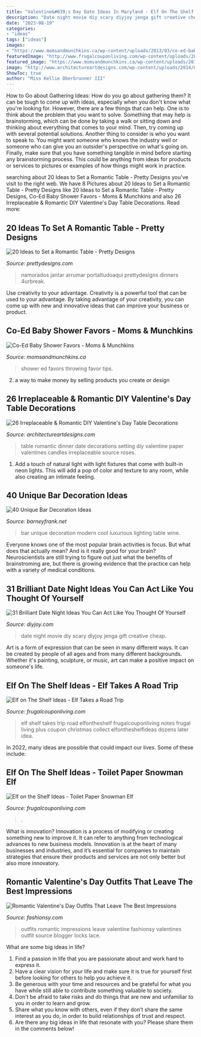 ```yaml
---
title: "Valentine&#039;s Day Date Ideas In Maryland - Elf On The Shelf Ideas"
description: "Date night movie diy scary diyjoy jenga gift creative cheap"
date: "2023-08-19"
categories:
- "ideas"
tags: ["ideas"]
images:
- "https://www.momsandmunchkins.ca/wp-content/uploads/2013/03/co-ed-baby-shower-favor-ideas.jpg"
featuredImage: "http://www.frugalcouponliving.com/wp-content/uploads/2013/11/elf-on-the-shelf-ideas-traffic-frugal-coupon-living.jpg"
featured_image: "https://www.momsandmunchkins.ca/wp-content/uploads/2013/03/co-ed-baby-shower-favor-ideas.jpg"
image: "http://www.architectureartdesigns.com/wp-content/uploads/2014/01/2131-630x420.jpg"
ShowToc: true
author: "Miss Kellie Oberbrunner III"
---
```



How to Go about Gathering Ideas: How do you go about gathering them?
It can be tough to come up with ideas, especially when you don't know what you're looking for. However, there are a few things that can help. One is to think about the problem that you want to solve. Something that may help is brainstorming, which can be done by taking a walk or sitting down and thinking about everything that comes to your mind. Then, try coming up with several potential solutions. Another thing to consider is who you want to speak to. You might want someone who knows the industry well or someone who can give you an outsider's perspective on what's going on. Finally, make sure that you have something tangible in mind before starting any brainstorming process. This could be anything from ideas for products or services to pictures or examples of how things might work in practice.

	

		
searching about 20 Ideas to Set a Romantic Table - Pretty Designs you've visit to the right web. We have 8 Pictures about 20 Ideas to Set a Romantic Table - Pretty Designs like 20 Ideas to Set a Romantic Table - Pretty Designs, Co-Ed Baby Shower Favors - Moms &amp; Munchkins and also 26 Irreplaceable &amp; Romantic DIY Valentine&#039;s Day Table Decorations. Read more:
		
    
## 20 Ideas To Set A Romantic Table - Pretty Designs

<img loading=lazy src="http://www.prettydesigns.com/wp-content/uploads/2015/08/20-ideas-to-set-a-romantic-table14.jpg" onerror="this.onerror=null;this.src='https://tse1.mm.bing.net/th?id=OIP.u6fpKxn34rvVUSubA8kt3QHaLH&amp;pid=15.1';" alt="20 Ideas to Set a Romantic Table - Pretty Designs">

_Source: prettydesigns.com_

>namorados jantar arrumar portaltudoaqui prettydesigns dinners 4urbreak. 

	

Use creativity to your advantage.
Creativity is a powerful tool that can be used to your advantage. By taking advantage of your creativity, you can come up with new and innovative ideas that can improve your business or product.

    
## Co-Ed Baby Shower Favors - Moms &amp; Munchkins

<img loading=lazy src="https://www.momsandmunchkins.ca/wp-content/uploads/2013/03/co-ed-baby-shower-favor-ideas.jpg" onerror="this.onerror=null;this.src='https://tse3.mm.bing.net/th?id=OIP.VIwXF54jeZoXK-EgaaWdDQHaLH&amp;pid=15.1';" alt="Co-Ed Baby Shower Favors - Moms &amp; Munchkins">

_Source: momsandmunchkins.ca_

>shower ed favors throwing favor tips. 

	

2. a way to make money by selling products you create or design

    
## 26 Irreplaceable &amp; Romantic DIY Valentine&#039;s Day Table Decorations

<img loading=lazy src="http://www.architectureartdesigns.com/wp-content/uploads/2014/01/2131-630x420.jpg" onerror="this.onerror=null;this.src='https://tse3.mm.bing.net/th?id=OIP.TDRtPiuVJLuIcjG9m-KJawHaE8&amp;pid=15.1';" alt="26 Irreplaceable &amp; Romantic DIY Valentine&#039;s Day Table Decorations">

_Source: architectureartdesigns.com_

>table romantic dinner date decorations setting diy valentine paper valentines candles irreplaceable source roses. 

	

1. Add a touch of natural light with light fixtures that come with built-in neon lights. This will add a pop of color and texture to any room, while also creating an intimate feeling.

    
## 40 Unique Bar Decoration Ideas

<img loading=lazy src="http://www.barneyfrank.net/wp-content/uploads/2015/10/Unique-Bar-Decoration-Ideas-40.jpg" onerror="this.onerror=null;this.src='https://tse2.mm.bing.net/th?id=OIP.d0akc3ttPggSgCzmSPBSfAHaGD&amp;pid=15.1';" alt="40 Unique Bar Decoration Ideas">

_Source: barneyfrank.net_

>bar unique decoration modern cool luxurious lighting table wine. 

	

Everyone knows one of the most popular brain activities is focus. But what does that actually mean? And is it really good for your brain? Neuroscientists are still trying to figure out just what the benefits of brainstroming are, but there is growing evidence that the practice can help with a variety of medical conditions.

    
## 31 Brilliant Date Night Ideas You Can Act Like You Thought Of Yourself

<img loading=lazy src="http://diyjoy.com/wp-content/uploads/2017/01/Scary-Movie-Date-Night.jpg" onerror="this.onerror=null;this.src='https://tse3.mm.bing.net/th?id=OIP.j8GHjQXyTCObGsELzw3IdwHaKZ&amp;pid=15.1';" alt="31 Brilliant Date Night Ideas You Can Act Like You Thought Of Yourself">

_Source: diyjoy.com_

>date night movie diy scary diyjoy jenga gift creative cheap. 

	

Art is a form of expression that can be seen in many different ways. It can be created by people of all ages and from many different backgrounds. Whether it's painting, sculpture, or music, art can make a positive impact on someone's life.

    
## Elf On The Shelf Ideas - Elf Takes A Road Trip

<img loading=lazy src="http://www.frugalcouponliving.com/wp-content/uploads/2013/11/elf-on-the-shelf-ideas-traffic-frugal-coupon-living.jpg" onerror="this.onerror=null;this.src='https://tse2.mm.bing.net/th?id=OIP.1IrDiDhNEyjuOvgzc6NBLQHaLH&amp;pid=15.1';" alt="Elf on The Shelf Ideas - Elf Takes a Road Trip">

_Source: frugalcouponliving.com_

>elf shelf takes trip road elfontheshelf frugalcouponliving notes frugal living plus coupon christmas collect elfontheshelfideas dozens later idea. 

	

In 2022, many ideas are possible that could impact our lives. Some of these include: 

    
## Elf On The Shelf Ideas - Toilet Paper Snowman Elf

<img loading=lazy src="https://www.frugalcouponliving.com/wp-content/uploads/2014/11/TP-Snowman-Elf-on-the-shelf-ideas-frugal-coupon-living.jpg" onerror="this.onerror=null;this.src='https://tse2.mm.bing.net/th?id=OIP.GryHoLz8Gn0WH0Uu92pykgHaLH&amp;pid=15.1';" alt="Elf on the Shelf Ideas - Toilet Paper Snowman Elf">

_Source: frugalcouponliving.com_

>. 

	

What is innovation?
Innovation is a process of modifying or creating something new to improve it. It can refer to anything from technological advances to new business models. Innovation is at the heart of many businesses and industries, and it’s essential for companies to maintain strategies that ensure their products and services are not only better but also more innovatory.

    
## Romantic Valentine&#039;s Day Outfits That Leave The Best Impressions

<img loading=lazy src="http://fashionsy.com/wp-content/uploads/2018/01/valentines-day-outfits-.jpg" onerror="this.onerror=null;this.src='https://tse3.mm.bing.net/th?id=OIP.wK3QbYqjh5CdG8XMCAZlUgHaLH&amp;pid=15.1';" alt="Romantic Valentine&#039;s Day Outfits That Leave The Best Impressions">

_Source: fashionsy.com_

>outfits romantic impressions leave valentine fashionsy valentines outfit source blogger locks lace. 

	

What are some big ideas in life?
1. Find a passion in life that you are passionate about and work hard to express it.
2. Have a clear vision for your life and make sure it is true for yourself first before looking for others to help you achieve it.
3. Be generous with your time and resources and be grateful for what you have while still able to contribute something valuable to society.
4. Don't be afraid to take risks and do things that are new and unfamiliar to you in order to learn and grow.
5. Share what you know with others, even if they don’t share the same interest as you do, in order to build relationships of trust and respect. 
6. Are there any big ideas in life that resonate with you? Please share them in the comments below!

